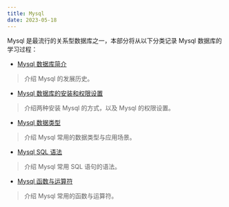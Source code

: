 ```yaml
---
title: Mysql
date: 2023-05-18
---
```


Mysql 是最流行的关系型数据库之一，本部分将从以下分类记录 Mysql 数据库的学习过程：

- [Mysql 数据库简介](1.0-intro)

> 介绍 Mysql 的发展历史。

- [Mysql 数据库的安装和权限设置](1.1-install)

> 介绍两种安装 Mysql 的方式，以及 Mysql 的权限设置。

- [Mysql 数据类型](2.1-datatype)

> 介绍 Mysql 常用的数据类型与应用场景。

- [Mysql SQL 语法](2.2-sql)

> 介绍 Mysql 常用 SQL 语句的语法。

- [Mysql 函数与运算符](2.3-function)

> 介绍 Mysql 常用的函数与运算符。